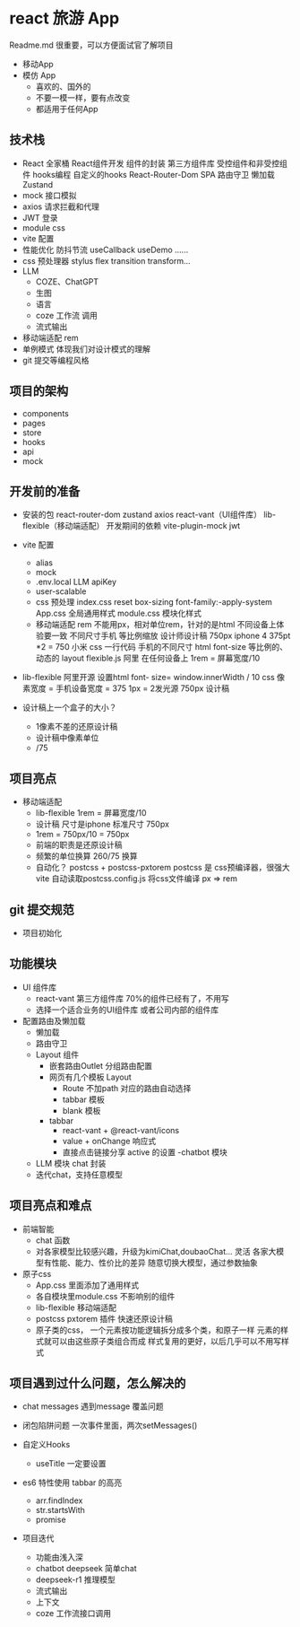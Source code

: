 # react 旅游 App
Readme.md 很重要，可以方便面试官了解项目
- 移动App
- 模仿 App
    - 喜欢的、国外的
    - 不要一模一样，要有点改变
    - 都适用于任何App

## 技术栈
- React 全家桶
    React组件开发
    组件的封装
    第三方组件库
    受控组件和非受控组件
    hooks编程 自定义的hooks
    React-Router-Dom
        SPA
        路由守卫
        懒加载
    Zustand
- mock 接口模拟
- axios 请求拦截和代理
- JWT 登录
- module css
- vite 配置
- 性能优化
    防抖节流
    useCallback useDemo ......
- css 预处理器 stylus
    flex transition transform...
- LLM
    - COZE、ChatGPT
    - 生图
    - 语言
    - coze 工作流 调用
    - 流式输出
- 移动端适配
    rem 
- 单例模式 体现我们对设计模式的理解
- git 提交等编程风格
## 项目的架构
- components
- pages
- store
- hooks
- api
- mock

## 开发前的准备
- 安装的包
    react-router-dom zustand axios react-vant（UI组件库）
    lib-flexible（移动端适配）
    开发期间的依赖
    vite-plugin-mock jwt 
- vite 配置
    - alias
    - mock
    - .env.local
    LLM apiKey
    - user-scalable
    - css 预处理
        index.css reset
        box-sizing font-family:-apply-system
        App.css 全局通用样式
        module.css 模块化样式
    - 移动端适配 rem
        不能用px，相对单位rem，针对的是html
        不同设备上体验要一致
        不同尺寸手机 等比例缩放 
        设计师设计稿 750px iphone 4 375pt *2 = 750
        小米 
        css 一行代码 手机的不同尺寸 html font-size 等比例的、动态的
        layout 
        flexible.js 阿里 在任何设备上
        1rem = 屏幕宽度/10
- lib-flexible
    阿里开源 
    设置html font- size= window.innerWidth / 10
    css 像素宽度 = 手机设备宽度 = 375
    1px = 2发光源
    750px 设计稿

- 设计稿上一个盒子的大小？
    - 1像素不差的还原设计稿
    - 设计稿中像素单位
    - /75 

## 项目亮点
- 移动端适配
    - lib-flexible 1rem = 屏幕宽度/10
    - 设计稿 尺寸是iphone 标准尺寸 750px
    - 1rem = 750px/10 = 750px
    - 前端的职责是还原设计稿
    - 频繁的单位换算 260/75 换算
    - 自动化？
        postcss + postcss-pxtorem
        postcss 是 css预编译器，很强大
        vite 自动读取postcss.config.js 将css文件编译
        px => rem
## git 提交规范
- 项目初始化
## 功能模块
- UI 组件库
    - react-vant 第三方组件库 70%的组件已经有了，不用写
    - 选择一个适合业务的UI组件库 或者公司内部的组件库
- 配置路由及懒加载
    - 懒加载
    - 路由守卫
    - Layout 组件
        - 嵌套路由Outlet 分组路由配置
        - 网页有几个模板 Layout
            - Route 不加path 对应的路由自动选择
            - tabbar 模板
            - blank 模板
        - tabbar
            - react-vant + @react-vant/icons
            - value + onChange 响应式
            - 直接点击链接分享 active 的设置
-chatbot 模块
   - LLM 模块 chat 封装
   - 迭代chat，支持任意模型 
## 项目亮点和难点
- 前端智能
    - chat 函数
    - 对各家模型比较感兴趣，升级为kimiChat,doubaoChat... 灵活
        各家大模型有性能、能力、性价比的差异
        随意切换大模型，通过参数抽象
- 原子css
    - App.css 里面添加了通用样式
    - 各自模块里module.css 不影响别的组件
    - lib-flexible 移动端适配
    - postcss pxtorem 插件 快速还原设计稿
    - 原子类的css，
        一个元素按功能逻辑拆分成多个类，和原子一样
        元素的样式就可以由这些原子类组合而成
        样式复用的更好，以后几乎可以不用写样式
## 项目遇到过什么问题，怎么解决的
- chat messages 遇到message 覆盖问题
- 闭包陷阱问题
    一次事件里面，两次setMessages()


- 自定义Hooks
    - useTitle
    一定要设置

- es6 特性使用
    tabbar 的高亮
    - arr.findIndex
    - str.startsWith
    - promise

- 项目迭代
    - 功能由浅入深
    - chatbot deepseek 简单chat
    - deepseek-r1 推理模型 
    - 流式输出
    - 上下文
    - coze 工作流接口调用 
